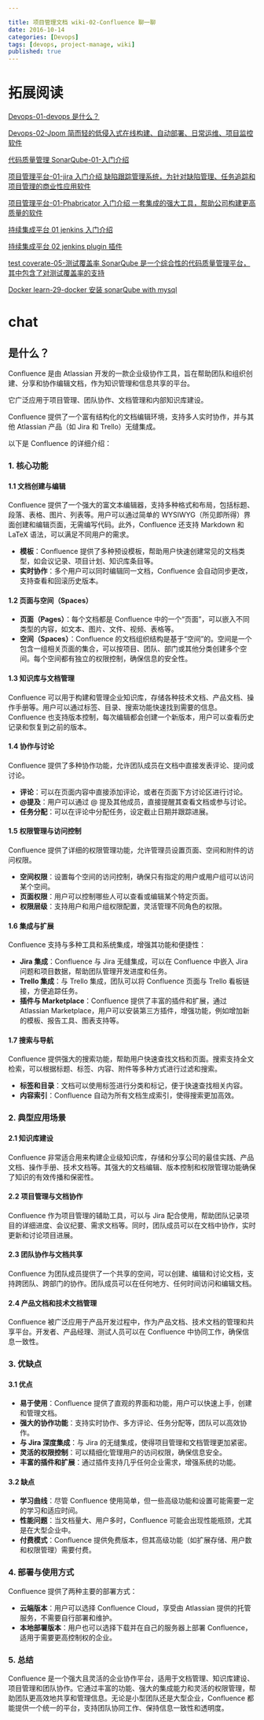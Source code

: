 ```yaml
---

title: 项目管理文档 wiki-02-Confluence 聊一聊
date: 2016-10-14
categories: [Devops]
tags: [devops, project-manage, wiki]
published: true
---
```


# 拓展阅读


[Devops-01-devops 是什么？](https://houbb.github.io/2016/10/14/devops-01-overview)

[Devops-02-Jpom 简而轻的低侵入式在线构建、自动部署、日常运维、项目监控软件](https://houbb.github.io/2016/10/14/devops-02-jpom)

[代码质量管理 SonarQube-01-入门介绍](https://houbb.github.io/2016/10/14/devops-sonarqube-01-intro)

[项目管理平台-01-jira 入门介绍 缺陷跟踪管理系统，为针对缺陷管理、任务追踪和项目管理的商业性应用软件](https://houbb.github.io/2016/10/14/project-manage-jira-01-intro)

[项目管理平台-01-Phabricator 入门介绍 一套集成的强大工具，帮助公司构建更高质量的软件](https://houbb.github.io/2016/10/14/project-manage-phabricator-01-overview)

[持续集成平台 01 jenkins 入门介绍](https://houbb.github.io/2016/10/14/devops-jenkins-01-intro)

[持续集成平台 02 jenkins plugin 插件](https://houbb.github.io/2016/10/14/devops-jenkins-02-plugin)


[test coverate-05-测试覆盖率 SonarQube 是一个综合性的代码质量管理平台，其中包含了对测试覆盖率的支持](https://houbb.github.io/2016/04/26/test-coverage-05-sonarqube)

[Docker learn-29-docker 安装 sonarQube with mysql](https://houbb.github.io/2019/12/18/docker-learn-29-install-devops-sonar)


# chat

## 是什么？

Confluence 是由 Atlassian 开发的一款企业级协作工具，旨在帮助团队和组织创建、分享和协作编辑文档，作为知识管理和信息共享的平台。

它广泛应用于项目管理、团队协作、文档管理和内部知识库建设。

Confluence 提供了一个富有结构化的文档编辑环境，支持多人实时协作，并与其他 Atlassian 产品（如 Jira 和 Trello）无缝集成。

以下是 Confluence 的详细介绍：

### 1. **核心功能**

#### 1.1 **文档创建与编辑**
   Confluence 提供了一个强大的富文本编辑器，支持多种格式和布局，包括标题、段落、表格、图片、列表等。用户可以通过简单的 WYSIWYG（所见即所得）界面创建和编辑页面，无需编写代码。此外，Confluence 还支持 Markdown 和 LaTeX 语法，可以满足不同用户的需求。
   
   - **模板**：Confluence 提供了多种预设模板，帮助用户快速创建常见的文档类型，如会议记录、项目计划、知识库条目等。
   - **实时协作**：多个用户可以同时编辑同一文档，Confluence 会自动同步更改，支持查看和回滚历史版本。
   
#### 1.2 **页面与空间（Spaces）**
   - **页面（Pages）**：每个文档都是 Confluence 中的一个“页面”，可以嵌入不同类型的内容，如文本、图片、文件、视频、表格等。
   - **空间（Spaces）**：Confluence 的文档组织结构是基于“空间”的。空间是一个包含一组相关页面的集合，可以按项目、团队、部门或其他分类创建多个空间。每个空间都有独立的权限控制，确保信息的安全性。

#### 1.3 **知识库与文档管理**
   Confluence 可以用于构建和管理企业知识库，存储各种技术文档、产品文档、操作手册等。用户可以通过标签、目录、搜索功能快速找到需要的信息。Confluence 也支持版本控制，每次编辑都会创建一个新版本，用户可以查看历史记录和恢复到之前的版本。

#### 1.4 **协作与讨论**
   Confluence 提供了多种协作功能，允许团队成员在文档中直接发表评论、提问或讨论。
   - **评论**：可以在页面内容中直接添加评论，或者在页面下方讨论区进行讨论。
   - **@提及**：用户可以通过 @ 提及其他成员，直接提醒其查看文档或参与讨论。
   - **任务分配**：可以在评论中分配任务，设定截止日期并跟踪进展。

#### 1.5 **权限管理与访问控制**
   Confluence 提供了详细的权限管理功能，允许管理员设置页面、空间和附件的访问权限。
   - **空间权限**：设置每个空间的访问控制，确保只有指定的用户或用户组可以访问某个空间。
   - **页面权限**：用户可以控制哪些人可以查看或编辑某个特定页面。
   - **权限层级**：支持用户和用户组权限配置，灵活管理不同角色的权限。

#### 1.6 **集成与扩展**
   Confluence 支持与多种工具和系统集成，增强其功能和便捷性：
   - **Jira 集成**：Confluence 与 Jira 无缝集成，可以在 Confluence 中嵌入 Jira 问题和项目数据，帮助团队管理开发进度和任务。
   - **Trello 集成**：与 Trello 集成，团队可以将 Confluence 页面与 Trello 看板链接，方便追踪任务。
   - **插件与 Marketplace**：Confluence 提供了丰富的插件和扩展，通过 Atlassian Marketplace，用户可以安装第三方插件，增强功能，例如增加新的模板、报告工具、图表支持等。

#### 1.7 **搜索与导航**
   Confluence 提供强大的搜索功能，帮助用户快速查找文档和页面。搜索支持全文检索，可以根据标题、标签、内容、附件等多种方式进行过滤和搜索。
   - **标签和目录**：文档可以使用标签进行分类和标记，便于快速查找相关内容。
   - **内容索引**：Confluence 自动为所有文档生成索引，使得搜索更加高效。

### 2. **典型应用场景**

#### 2.1 **知识库建设**
   Confluence 非常适合用来构建企业级知识库，存储和分享公司的最佳实践、产品文档、操作手册、技术文档等。其强大的文档编辑、版本控制和权限管理功能确保了知识的有效传播和保密性。

#### 2.2 **项目管理与文档协作**
   Confluence 作为项目管理的辅助工具，可以与 Jira 配合使用，帮助团队记录项目的详细进度、会议纪要、需求文档等。同时，团队成员可以在文档中协作，实时更新和讨论项目进展。

#### 2.3 **团队协作与文档共享**
   Confluence 为团队成员提供了一个共享的空间，可以创建、编辑和讨论文档，支持跨团队、跨部门的协作。团队成员可以在任何地方、任何时间访问和编辑文档。

#### 2.4 **产品文档和技术文档管理**
   Confluence 被广泛应用于产品开发过程中，作为产品文档、技术文档的管理和共享平台。开发者、产品经理、测试人员可以在 Confluence 中协同工作，确保信息一致性。

### 3. **优缺点**

#### 3.1 **优点**
   - **易于使用**：Confluence 提供了直观的界面和功能，用户可以快速上手，创建和管理文档。
   - **强大的协作功能**：支持实时协作、多方评论、任务分配等，团队可以高效协作。
   - **与 Jira 深度集成**：与 Jira 的无缝集成，使得项目管理和文档管理更加紧密。
   - **灵活的权限控制**：可以精细化管理用户的访问权限，确保信息安全。
   - **丰富的插件和扩展**：通过插件支持几乎任何企业需求，增强系统的功能。

#### 3.2 **缺点**
   - **学习曲线**：尽管 Confluence 使用简单，但一些高级功能和设置可能需要一定的学习和适应时间。
   - **性能问题**：当文档量大、用户多时，Confluence 可能会出现性能瓶颈，尤其是在大型企业中。
   - **付费模式**：Confluence 提供免费版本，但其高级功能（如扩展存储、用户数和权限管理）需要付费。

### 4. **部署与使用方式**
   Confluence 提供了两种主要的部署方式：
   - **云端版本**：用户可以选择 Confluence Cloud，享受由 Atlassian 提供的托管服务，不需要自行部署和维护。
   - **本地部署版本**：用户也可以选择下载并在自己的服务器上部署 Confluence，适用于需要更高控制权的企业。

### 5. **总结**
   Confluence 是一个强大且灵活的企业协作平台，适用于文档管理、知识库建设、项目管理和团队协作。它通过丰富的功能、强大的集成能力和灵活的权限管理，帮助团队更高效地共享和管理信息。无论是小型团队还是大型企业，Confluence 都能提供一个统一的平台，支持团队协同工作、保持信息一致性和透明度。



